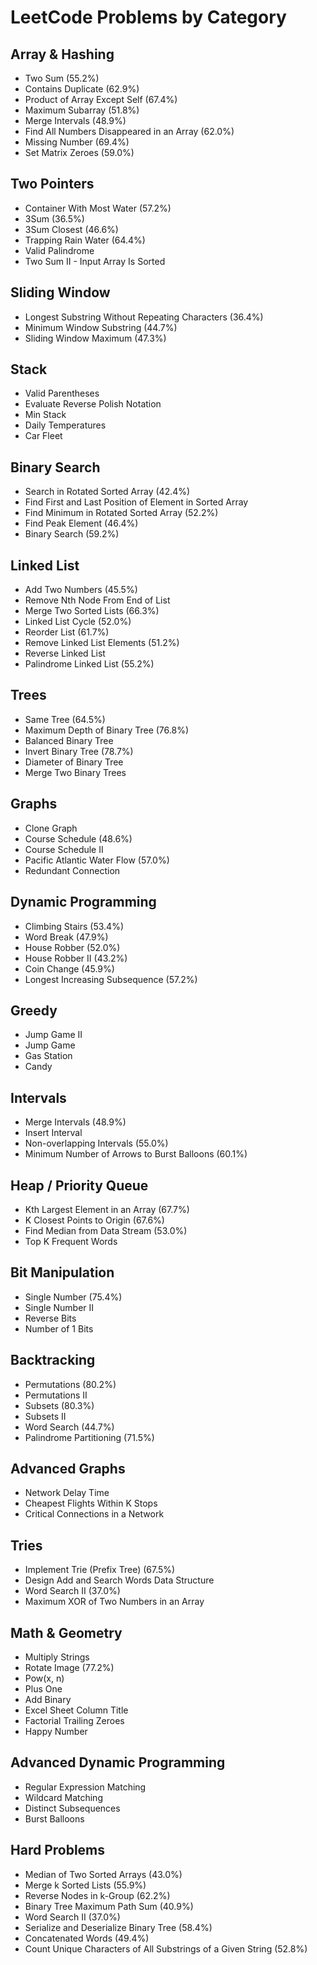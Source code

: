 # LeetCode Problems by Category

## Array & Hashing
- Two Sum (55.2%)
- Contains Duplicate (62.9%)
- Product of Array Except Self (67.4%)
- Maximum Subarray (51.8%)
- Merge Intervals (48.9%)
- Find All Numbers Disappeared in an Array (62.0%)
- Missing Number (69.4%)
- Set Matrix Zeroes (59.0%)

## Two Pointers
- Container With Most Water (57.2%)
- 3Sum (36.5%)
- 3Sum Closest (46.6%)
- Trapping Rain Water (64.4%)
- Valid Palindrome
- Two Sum II - Input Array Is Sorted

## Sliding Window
- Longest Substring Without Repeating Characters (36.4%)
- Minimum Window Substring (44.7%)
- Sliding Window Maximum (47.3%)

## Stack
- Valid Parentheses
- Evaluate Reverse Polish Notation
- Min Stack
- Daily Temperatures
- Car Fleet

## Binary Search
- Search in Rotated Sorted Array (42.4%)
- Find First and Last Position of Element in Sorted Array
- Find Minimum in Rotated Sorted Array (52.2%)
- Find Peak Element (46.4%)
- Binary Search (59.2%)

## Linked List
- Add Two Numbers (45.5%)
- Remove Nth Node From End of List
- Merge Two Sorted Lists (66.3%)
- Linked List Cycle (52.0%)
- Reorder List (61.7%)
- Remove Linked List Elements (51.2%)
- Reverse Linked List
- Palindrome Linked List (55.2%)

## Trees
- Same Tree (64.5%)
- Maximum Depth of Binary Tree (76.8%)
- Balanced Binary Tree
- Invert Binary Tree (78.7%)
- Diameter of Binary Tree
- Merge Two Binary Trees

## Graphs
- Clone Graph
- Course Schedule (48.6%)
- Course Schedule II
- Pacific Atlantic Water Flow (57.0%)
- Redundant Connection

## Dynamic Programming
- Climbing Stairs (53.4%)
- Word Break (47.9%)
- House Robber (52.0%)
- House Robber II (43.2%)
- Coin Change (45.9%)
- Longest Increasing Subsequence (57.2%)

## Greedy
- Jump Game II
- Jump Game
- Gas Station
- Candy

## Intervals
- Merge Intervals (48.9%)
- Insert Interval
- Non-overlapping Intervals (55.0%)
- Minimum Number of Arrows to Burst Balloons (60.1%)

## Heap / Priority Queue
- Kth Largest Element in an Array (67.7%)
- K Closest Points to Origin (67.6%)
- Find Median from Data Stream (53.0%)
- Top K Frequent Words

## Bit Manipulation
- Single Number (75.4%)
- Single Number II
- Reverse Bits
- Number of 1 Bits

## Backtracking
- Permutations (80.2%)
- Permutations II
- Subsets (80.3%)
- Subsets II
- Word Search (44.7%)
- Palindrome Partitioning (71.5%)

## Advanced Graphs
- Network Delay Time
- Cheapest Flights Within K Stops
- Critical Connections in a Network

## Tries
- Implement Trie (Prefix Tree) (67.5%)
- Design Add and Search Words Data Structure
- Word Search II (37.0%)
- Maximum XOR of Two Numbers in an Array

## Math & Geometry
- Multiply Strings
- Rotate Image (77.2%)
- Pow(x, n)
- Plus One
- Add Binary
- Excel Sheet Column Title
- Factorial Trailing Zeroes
- Happy Number

## Advanced Dynamic Programming
- Regular Expression Matching
- Wildcard Matching
- Distinct Subsequences
- Burst Balloons

## Hard Problems
- Median of Two Sorted Arrays (43.0%)
- Merge k Sorted Lists (55.9%)
- Reverse Nodes in k-Group (62.2%)
- Binary Tree Maximum Path Sum (40.9%)
- Word Search II (37.0%)
- Serialize and Deserialize Binary Tree (58.4%)
- Concatenated Words (49.4%)
- Count Unique Characters of All Substrings of a Given String (52.8%)
